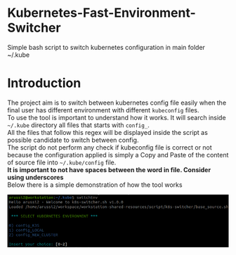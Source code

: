 # Kubernetes-Fast-Environment-Switcher

Simple bash script to switch kubernetes configuration in main folder ~/.kube

# Introduction

The project aim is to switch between kubernetes config file easily when the final user has different environment with
different `kubeconfig` files.  
To use the tool is important to understand how it works. It will search inside `~/.kube` directory all files that starts
with `config_`.  
All the files that follow this regex will be displayed inside the script as possible candidate to switch between
config.  
The script do not perform any check if kubeconfig file is correct or not because the configuration applied is simply a
Copy and Paste of the content of source file into `~/.kube/config` file.  
**It is important to not have spaces between the word in file. Consider using underscores**  
Below there is a simple demonstration of how the tool works

![alt text](assets/image.png)